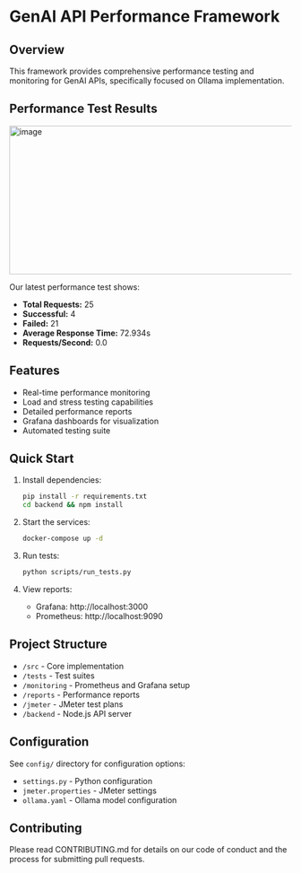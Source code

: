# GenAI API Performance Framework

## Overview
This framework provides comprehensive performance testing and monitoring for GenAI APIs, specifically focused on Ollama implementation.

## Performance Test Results
<img width="591" height="265" alt="image" src="https://github.com/user-attachments/assets/cc48bc23-d524-49dc-a04f-b0451f6f2360" />

Our latest performance test shows:
- **Total Requests:** 25
- **Successful:** 4 
- **Failed:** 21
- **Average Response Time:** 72.934s
- **Requests/Second:** 0.0


## Features
- Real-time performance monitoring
- Load and stress testing capabilities
- Detailed performance reports
- Grafana dashboards for visualization
- Automated testing suite

## Quick Start
1. Install dependencies:
   ```bash
   pip install -r requirements.txt
   cd backend && npm install
   ```

2. Start the services:
   ```bash
   docker-compose up -d
   ```

3. Run tests:
   ```bash
   python scripts/run_tests.py
   ```

4. View reports:
   - Grafana: http://localhost:3000
   - Prometheus: http://localhost:9090

## Project Structure
- `/src` - Core implementation
- `/tests` - Test suites
- `/monitoring` - Prometheus and Grafana setup
- `/reports` - Performance reports
- `/jmeter` - JMeter test plans
- `/backend` - Node.js API server

## Configuration
See `config/` directory for configuration options:
- `settings.py` - Python configuration
- `jmeter.properties` - JMeter settings
- `ollama.yaml` - Ollama model configuration

## Contributing
Please read CONTRIBUTING.md for details on our code of conduct and the process for submitting pull requests.
